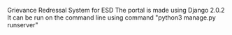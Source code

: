 Grievance Redressal System for ESD
The portal is made using Django 2.0.2
It can be run on the command line using command "python3 manage.py runserver"
